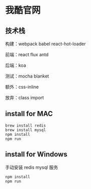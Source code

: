# 我酷官网

## 技术栈

构建：webpack babel react-hot-loader

前端：react flux antd

后端：koa

测试：mocha blanket

额外：css-inline

放弃：class import

## install for MAC

```shell
brew install redis
brew install mysql
npm install
npm run
```

## install for Windows
手动安装 redis mysql 服务

```shell
npm install
npm run
```


